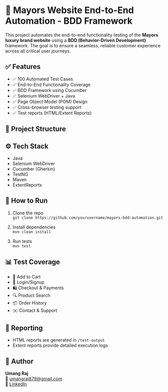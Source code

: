 # 🧪 Mayors Website End-to-End Automation - BDD Framework

This project automates the end-to-end functionality testing of the **Mayors luxury brand website** using a **BDD (Behavior-Driven Development)** framework. The goal is to ensure a seamless, reliable customer experience across all critical user journeys.

## ✅ Features

- ✅ 100 Automated Test Cases
- ✅ End-to-End Functionality Coverage
- ✅ BDD Framework using Cucumber
- ✅ Selenium WebDriver + Java
- ✅ Page Object Model (POM) Design
- ✅ Cross-browser testing support
- ✅ Test reports (HTML/Extent Reports)

## 📂 Project Structure


## ⚙️ Tech Stack

- Java
- Selenium WebDriver
- Cucumber (Gherkin)
- TestNG
- Maven
- ExtentReports

## 🚀 How to Run

1. Clone the repo  
   `git clone https://github.com/yourusername/mayors-bdd-automation.git`

2. Install dependencies  
   `mvn clean install`

3. Run tests  
   `mvn test`

## 📊 Test Coverage

- 🛒 Add to Cart  
- 👤 Login/Signup  
- 🛍️ Checkout & Payments  
- 🔍 Product Search  
- 📦 Order History  
- ✉️ Contact & Support

## 📄 Reporting

- HTML reports are generated in `/test-output`
- Extent reports provide detailed execution logs

## 👤 Author

**Umang Raj**  
📧 umangraj879@gmail.com  
🔗 [LinkedIn](https://www.linkedin.com/in/umang-raj-bb90a2124)

